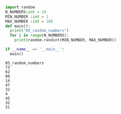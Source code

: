 ```python
import random
N_NUMBERS:int = 10
MIN_NUMBER :int = 1
MAX_NUMBER :int = 100
def main():
  print("05_random_numbers")
  for i in range(N_NUMBERS):
    print(random.randint(MIN_NUMBER, MAX_NUMBER))

if __name__ == '__main__':
  main()
```

    05_random_numbers
    73
    62
    80
    14
    47
    32
    4
    45
    32
    51
    
